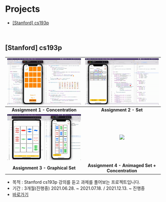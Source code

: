 # Projects

- [[Stanford] cs193p](./%5BStanford%5D%20iOS11%20App%20developement)

<br>

## [Stanford] cs193p

|<img src="./%5BStanford%5D%20iOS11%20App%20developement/Assignment%201/imageFiles/demo.gif">|<img src="./%5BStanford%5D%20iOS11%20App%20developement/Assignment%202/imageFiles/demo.gif">|
|:-:|:-:|
|**Assignment 1 - Concentration**|**Assignment 2 - Set**|
|<img src="./%5BStanford%5D%20iOS11%20App%20developement/Assignment%203/imageFiles/demo.gif">|<img src="./%5BStanford%5D%20iOS11%20App%20developement/Assignment%204/imageFiles/2.gif">|
|**Assignment 3 - Graphical Set**|**Assignment 4 - Animaged Set + Concentration**|


- 목적 : Stanford cs193p 강의를 듣고 과제를 풀어보는 프로젝트입니다.
- 기간 : 3개월(진행중) 2021.06.28. ~ 2021.07.18. / 2021.12.13. ~ 진행중
- [바로가기](./%5BStanford%5D%20iOS11%20App%20developement)
